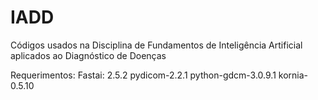 # IADD
Códigos usados na Disciplina de Fundamentos de Inteligência Artificial aplicados ao Diagnóstico de Doenças

Requerimentos:
Fastai: 2.5.2
pydicom-2.2.1 
python-gdcm-3.0.9.1
kornia-0.5.10
